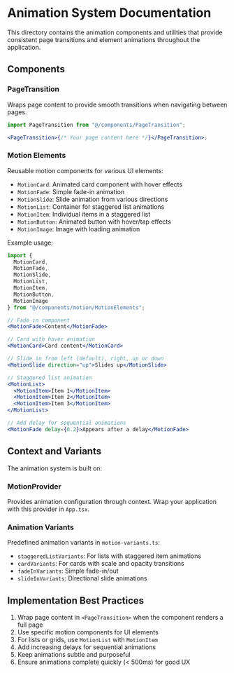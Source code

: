 # Animation System Documentation

This directory contains the animation components and utilities that provide consistent page transitions and element animations throughout the application.

## Components

### PageTransition

Wraps page content to provide smooth transitions when navigating between pages.

```jsx
import PageTransition from "@/components/PageTransition";

<PageTransition>{/* Your page content here */}</PageTransition>;
```

### Motion Elements

Reusable motion components for various UI elements:

- `MotionCard`: Animated card component with hover effects
- `MotionFade`: Simple fade-in animation
- `MotionSlide`: Slide animation from various directions
- `MotionList`: Container for staggered list animations
- `MotionItem`: Individual items in a staggered list
- `MotionButton`: Animated button with hover/tap effects
- `MotionImage`: Image with loading animation

Example usage:

```jsx
import {
  MotionCard,
  MotionFade,
  MotionSlide,
  MotionList,
  MotionItem,
  MotionButton,
  MotionImage
} from "@/components/motion/MotionElements";

// Fade in component
<MotionFade>Content</MotionFade>

// Card with hover animation
<MotionCard>Card content</MotionCard>

// Slide in from left (default), right, up or down
<MotionSlide direction="up">Slides up</MotionSlide>

// Staggered list animation
<MotionList>
  <MotionItem>Item 1</MotionItem>
  <MotionItem>Item 2</MotionItem>
  <MotionItem>Item 3</MotionItem>
</MotionList>

// Add delay for sequential animations
<MotionFade delay={0.2}>Appears after a delay</MotionFade>
```

## Context and Variants

The animation system is built on:

### MotionProvider

Provides animation configuration through context. Wrap your application with this provider in `App.tsx`.

### Animation Variants

Predefined animation variants in `motion-variants.ts`:

- `staggeredListVariants`: For lists with staggered item animations
- `cardVariants`: For cards with scale and opacity transitions
- `fadeInVariants`: Simple fade-in/out
- `slideInVariants`: Directional slide animations

## Implementation Best Practices

1. Wrap page content in `<PageTransition>` when the component renders a full page
2. Use specific motion components for UI elements
3. For lists or grids, use `MotionList` with `MotionItem`
4. Add increasing delays for sequential animations
5. Keep animations subtle and purposeful
6. Ensure animations complete quickly (< 500ms) for good UX
